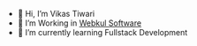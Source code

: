 - 👋 Hi, I’m Vikas Tiwari
- 👀 I’m Working in [Webkul Software](https://webkul.com/)
- 🌱 I’m currently learning Fullstack Development

<!---
VikasTiwari-Webkul/VikasTiwari-Webkul is a ✨ special ✨ repository because its `README.md` (this file) appears on your GitHub profile.
You can click the Preview link to take a look at your changes.
--->
